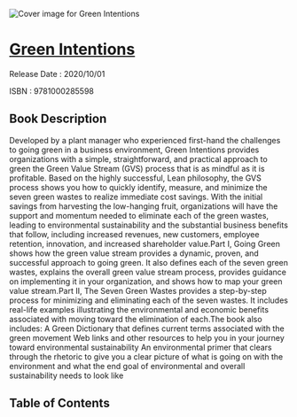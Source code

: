![Cover image for Green Intentions](https://imgdetail.ebookreading.net/cover/cover/202109/EB9781000285598.jpg)

[Green Intentions](https://ebookreading.net/view/book/Green+Intentions-EB9781000285598_1.html "Green Intentions")
====================================================================================================================

Release Date : 2020/10/01

ISBN : 9781000285598

Book Description
-----------------


    
Developed by a plant manager who experienced first-hand the challenges to going green in a business environment, Green Intentions provides organizations with a simple, straightforward, and practical approach to green the Green Value Stream (GVS) process that is as mindful as it is profitable. Based on the highly successful, Lean philosophy, the GVS process shows you how to quickly identify, measure, and minimize the seven green wastes to realize immediate cost savings. With the initial savings from harvesting the low-hanging fruit, organizations will have the support and momentum needed to eliminate each of the green wastes, leading to environmental sustainability and the substantial business benefits that follow, including increased revenues, new customers, employee retention, innovation, and increased shareholder value.Part I, Going Green shows how the green value stream provides a dynamic, proven, and successful approach to going green. It also defines each of the seven green wastes, explains the overall green value stream process, provides guidance on implementing it in your organization, and shows how to map your green value stream.Part II, The Seven Green Wastes provides a step-by-step process for minimizing and eliminating each of the seven wastes. It includes real-life examples illustrating the environmental and economic benefits associated with moving toward the elimination of each.The book also includes: A Green Dictionary that defines current terms associated with the green movement Web links and other resources to help you in your journey toward environmental sustainability An environmental primer that clears through the rhetoric to give you a clear picture of what is going on with the environment and what the end goal of environmental and overall sustainability needs to look like

  

Table of Contents
-----------------

